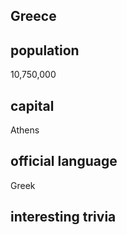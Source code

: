## Greece
##  population
10,750,000

##  capital
Athens
 
##  official language
Greek

##  interesting trivia



